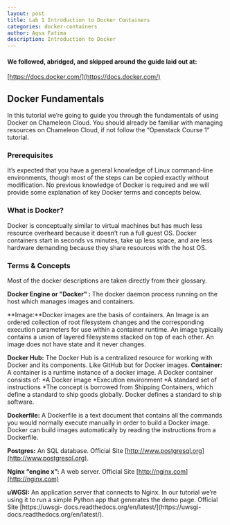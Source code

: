 ```yaml
---
layout: post
title: Lab 1 Introduction to Docker Containers
categories: docker-containers
author: Aqsa Fatima
description: Introduction to Docker
---
```

#### We followed, abridged, and skipped around the guide laid out at: 
[https://docs.docker.com/](https://docs.docker.com/)

## Docker Fundamentals
In this tutorial we’re going to guide you through the fundamentals of using Docker on Chameleon Cloud. You should already be familiar with managing resources on Chameleon Cloud, if not follow the “Openstack Course 1” tutorial.

### Prerequisites
It’s expected that you have a general knowledge of Linux command-line environments, though most of the steps can be copied exactly without modification. No previous knowledge of Docker is required and we will provide some explanation of key Docker terms and concepts below. 

### What is Docker?
Docker is conceptually similar to virtual machines but has much less resource overheard because it doesn’t run a full guest OS. Docker containers start in seconds vs minutes, take up less space, and are less hardware demanding because they share resources with the host OS. 

### Terms & Concepts 
Most of the docker descriptions are taken directly from their glossary.

**Docker Engine or "Docker" :**  The docker daemon process running on the host which manages images and containers.

**Image:**Docker images are the basis of containers. An Image is an ordered collection of root filesystem changes and the corresponding execution parameters for use within a container runtime. An image typically contains a union of layered filesystems stacked on top of each other. An image does not have state and it never changes.

**Docker Hub:** The Docker Hub is a centralized resource for working with Docker and its components. Like GitHub but for Docker images. 
**Container:** A container is a runtime instance of a docker image. A Docker container consists of:
*A Docker image
*Execution environment
*A standard set of instructions
*The concept is borrowed from Shipping Containers, which define a standard to ship goods globally. Docker defines a standard to ship software. 

**Dockerfile:** A Dockerfile is a text document that contains all the commands you would normally execute manually in order to build a Docker image. Docker can build images automatically by reading the instructions from a Dockerfile. 

**Postgres:** An SQL database. Official Site [http://www.postgresql.org](http://www.postgresql.org).

**Nginx “engine x”:** A web server. Official Site [http://nginx.com](http://nginx.com) 

**uWGSI:** An application server that connects to Nginx. In our tutorial we’re using it to run a simple Python app that generates the demo page. Official Site [https://uwsgi- docs.readthedocs.org/en/latest/](https://uwsgi- docs.readthedocs.org/en/latest/). 





